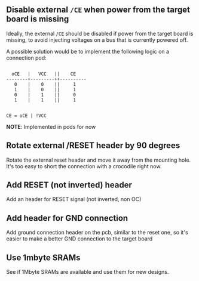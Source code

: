 ## Disable external `/CE` when power from the target board is missing

Ideally, the external `/CE` should be disabled if power from the target board is missing, to avoid injecting voltages on a bus that is currently powered off.

A possible solution would be to implement the following logic on a connection pod:

```text

  oCE   |   VCC   ||    CE
--------+---------++----------
   0    |    0    ||     1
   1    |    0    ||     1
   0    |    1    ||     0
   1    |    1    ||     1


CE = oCE | !VCC
```

**NOTE**: Implemented in pods for now

## Rotate external /RESET header by 90 degrees

Rotate the external reset header and move it away from the mounting hole.
It's too easy to short the connection with a crocodile right now.

## Add RESET (not inverted) header

Add an header for RESET signal (not inverted, non OC)

## Add header for GND connection

Add ground connection header on the pcb, similar to the reset one, so it's easier to make a better GND connection to the target board

## Use 1mbyte SRAMs

See if 1Mbyte SRAMs are available and use them for new designs.
